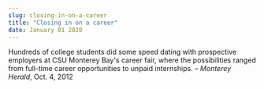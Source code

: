```yaml
---
slug: closing-in-on-a-career
title: "Closing in on a career"
date: January 01 2020
---
```


 
<p>
  Hundreds of college students did some speed dating with prospective employers
  at CSU Monterey Bay's career fair, where the possibilities ranged from
  full-time career opportunities to unpaid internships. –
  <em>Monterey Herald</em>, Oct. 4, 2012
</p>
 
